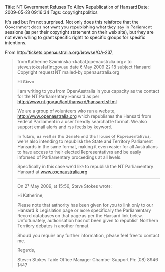 Title: NT Government Refuses To Allow Republication of Hansard
Date: 2009-05-28 09:16:34
Tags: copyright,politics

It's sad but I'm not surprised. Not only does this reinforce that the Government does not want you republishing what they say in Parliament sessions (as per their copyright statement on their web site), but they are not even willing to grant specific rights to specific groups for specific intentions.

From <a href="http://tickets.openaustralia.org/browse/OA-237">http://tickets.openaustralia.org/browse/OA-237</a>,
<blockquote>from	Katherine Szuminska &lt;kat[at]openaustralia.org&gt;
to	steve.stokes[at]nt.gov.au
date	6 May 2009 22:18
subject	Hansard Copyright request NT
mailed-by	openaustralia.org

Hi Steve

I am writing to you from OpenAustralia in your capacity as the contact for the NT Parliamentary Hansard as per <a href="http://www.nt.gov.au/lant/hansard/hansard.shtml">http://www.nt.gov.au/lant/hansard/hansard.shtml</a>

We are a group of volunteers who run a website, <a href="http://www.openaustralia.org/">http://www.openaustralia.org</a> which republishes the Hansard from Federal Parliament in a user friendly searchable format. We also support email alerts and rss feeds by keyword.

In future, as well as the Senate and the House of Representatives, we're also intending to republish the State and Territory Parliament Hansards in the same format, making it even easier for all Australians to have access to their elected Representatives and be easily informed of Parliamentary proceedings at all levels.

Specifically in this case we'd like to republish the NT Parliamentary Hansard at <a href="http://www.openaustralia.org/">www.openaustralia.org</a>

----------------------------------------------------------------------------------------------------------------------------------------

On 27 May 2009, at 15:56, Steve Stokes wrote:

Hi Katherine,

Please note that authority has been given for you to link only to our Hansard &amp; Legislation page or more specifically the Parliamentary Record databases on that page as per the Hansard link below. Unfortunately, authorisation has not been given to republish Northern Territory debates in another format.

Should you require any further information, please feel free to contact me.

Regards,

Steven Stokes
Table Office Manager
Chamber Support
Ph: (08) 8946 1447</blockquote>